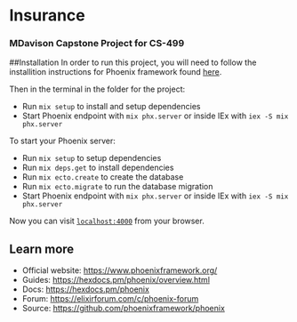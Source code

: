 # Insurance
### MDavison Capstone Project for CS-499

##Installation
In order to run this project, you will need to follow the installition instructions for Phoenix framework found 
[here](https://hexdocs.pm/phoenix/installation.html).

Then in the terminal in the folder for the project:
  * Run `mix setup` to install and setup dependencies
  * Start Phoenix endpoint with `mix phx.server` or inside IEx with `iex -S mix phx.server`

To start your Phoenix server:

  * Run `mix setup` to setup dependencies
  * Run `mix deps.get` to install dependencies
  * Run `mix ecto.create` to create the database
  * Run `mix ecto.migrate` to run the database migration
  * Start Phoenix endpoint with `mix phx.server` or inside IEx with `iex -S mix phx.server`

Now you can visit [`localhost:4000`](http://localhost:4000) from your browser.

## Learn more

  * Official website: https://www.phoenixframework.org/
  * Guides: https://hexdocs.pm/phoenix/overview.html
  * Docs: https://hexdocs.pm/phoenix
  * Forum: https://elixirforum.com/c/phoenix-forum
  * Source: https://github.com/phoenixframework/phoenix
